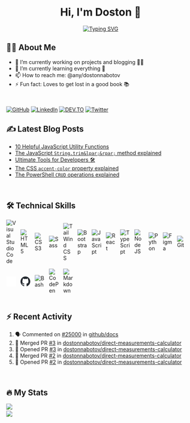 <h1 align="center">Hi, I'm Doston 👋</h1>

<p align="center">
  <a href="https://git.io/typing-svg"><img src="https://readme-typing-svg.demolab.com?font=Fira+Code&size=24&pause=1000&color=31ABE1&center=true&width=435&lines=Frontend+Developer+;Tech+Blogger+;Avid+Science+Reader+;and+Passionate+Learner!;Nice+to+meet+you..." alt="Typing SVG" /></a>
</p>

## 👨‍💻 About Me

- 🔭 I’m currently working on projects and blogging 👨‍💻
- 🌱 I’m currently learning everything 🤣
- 📫 How to reach me: @any/dostonnabotov
- ⚡ Fun fact: Loves to get lost in a good book 📚

<br />

[![GitHub](https://img.shields.io/badge/github-171515?style=for-the-badge&logo=github&logoColor=white)](https://github.com/dostonnabotov)
[![LinkedIn](https://img.shields.io/badge/Twitter-00ACEE?style=for-the-badge&logo=twitter&logoColor=white)](https://twitter.com/dostonnabotov)
[![DEV.TO](https://img.shields.io/badge/DEV.TO-black?style=for-the-badge&logo=dev.to&logoColor=white)](https://dev.to/dostonnabotov)
[![Twitter](https://img.shields.io/badge/LinkedIn-0077B5?style=for-the-badge&logo=linkedin&logoColor=white)](https://www.linkedin.com/in/dostonnabotov)

## ✍ Latest Blog Posts
<!-- BLOG-POST-LIST:START -->
- [10 Helpful JavaScript Utility Functions](https://dev.to/dostonnabotov/10-helpful-javascript-utility-functions-35oc)
- [The JavaScript `String.trim&lpar;&rpar;` method explained](https://dev.to/dostonnabotov/the-javascript-stringtrim-method-explained-4b61)
- [Ultimate Tools for Developers 🛠](https://dev.to/dostonnabotov/ultimate-tools-for-developers-2aj2)
- [The CSS `accent-color` property explained](https://dev.to/dostonnabotov/the-css-accent-color-property-explained-4h9o)
- [The PowerShell `CRUD` operations explained](https://dev.to/dostonnabotov/the-powershell-crud-operations-explained-1kn9)
<!-- BLOG-POST-LIST:END -->

<br />

## 🛠 Technical Skills

<!-- TODO: icons for light and dark mode -->

<div style="display: flex; align-items: center; gap: .75rem; flex-wrap: wrap">
  <img title="Visual Studio Code" alt="Visual Studio Code" width="26px" src="https://cdn.jsdelivr.net/gh/devicons/devicon/icons/vscode/vscode-original.svg" />
  <img title="HTML5" alt="HTML5" width="26px" src="https://cdn.jsdelivr.net/gh/devicons/devicon/icons/html5/html5-original.svg" />
  <img title="CSS3" alt="CSS3" width="26px" src="https://cdn.jsdelivr.net/gh/devicons/devicon/icons/css3/css3-original.svg" />
  <img title="Sass" alt="Sass" width="26px" src="https://cdn.jsdelivr.net/gh/devicons/devicon/icons/sass/sass-original.svg" />
  <img title="TailWind CSS" alt="TailWind CSS" width="26px" src="https://cdn.jsdelivr.net/gh/devicons/devicon/icons/tailwindcss/tailwindcss-plain.svg" />
  <img title="Bootstrap" alt="Bootstrap" width="26px" src="https://cdn.jsdelivr.net/gh/devicons/devicon/icons/bootstrap/bootstrap-plain.svg" />
  <img title="JavaScript" alt="JavaScript" width="26px" src="https://cdn.jsdelivr.net/gh/devicons/devicon/icons/javascript/javascript-original.svg" />
  <img title="React" alt="React" width="26px" src="https://cdn.jsdelivr.net/gh/devicons/devicon/icons/react/react-original.svg" />
  <img title="TypeScript" alt="TypeScript" width="26px" src="https://cdn.jsdelivr.net/gh/devicons/devicon/icons/typescript/typescript-original.svg" />
  <img title="Node JS" alt="Node JS" width="26px" src="https://cdn.jsdelivr.net/gh/devicons/devicon/icons/nodejs/nodejs-original.svg" />
  <img title="Python" alt="Python" width="26px" src="https://cdn.jsdelivr.net/gh/devicons/devicon/icons/python/python-original.svg" />
  <img title="Figma" alt="Figma" width="26px" src="https://cdn.jsdelivr.net/gh/devicons/devicon/icons/figma/figma-original.svg" />
  <img title="Git" alt="Git" width="26px" src="https://cdn.jsdelivr.net/gh/devicons/devicon/icons/git/git-original.svg" />
  <img title="GitHub" alt="GitHub" width="26px" src="./assets/icons/github-light.svg#gh-dark-mode-only" />
  <img title="GitHub" alt="GitHub" width="26px" src="./assets/icons/github-dark.svg#gh-light-mode-only" />
  <img title="Bash" alt="Bash" width="26px" src="https://cdn.jsdelivr.net/gh/devicons/devicon/icons/bash/bash-original.svg" />
  <img title="CodePen" alt="CodePen" width="26px" src="https://cdn.jsdelivr.net/gh/devicons/devicon/icons/codepen/codepen-plain.svg" />
  <img title="Markdown" alt="Markdown" width="26px" src="https://cdn.jsdelivr.net/gh/devicons/devicon/icons/markdown/markdown-original.svg" />
</div>

<br />

## ⚡ Recent Activity

<!--START_SECTION:activity-->
1. 🗣 Commented on [#25000](https://github.com/github/docs/issues/25000) in [github/docs](https://github.com/github/docs)
2. 🎉 Merged PR [#3](https://github.com/dostonnabotov/direct-measurements-calculator/pull/3) in [dostonnabotov/direct-measurements-calculator](https://github.com/dostonnabotov/direct-measurements-calculator)
3. 💪 Opened PR [#3](https://github.com/dostonnabotov/direct-measurements-calculator/pull/3) in [dostonnabotov/direct-measurements-calculator](https://github.com/dostonnabotov/direct-measurements-calculator)
4. 🎉 Merged PR [#2](https://github.com/dostonnabotov/direct-measurements-calculator/pull/2) in [dostonnabotov/direct-measurements-calculator](https://github.com/dostonnabotov/direct-measurements-calculator)
5. 💪 Opened PR [#2](https://github.com/dostonnabotov/direct-measurements-calculator/pull/2) in [dostonnabotov/direct-measurements-calculator](https://github.com/dostonnabotov/direct-measurements-calculator)
<!--END_SECTION:activity-->

<br />

## 🔥 My Stats

<picture>
  <source 
    srcset="http://github-readme-streak-stats.herokuapp.com?user=dostonnabotov&theme=dark&background=0d1117&border=30363d"
    media="(prefers-color-scheme: dark)"
  />
  <source
    srcset="http://github-readme-streak-stats.herokuapp.com?user=dostonnabotov&theme=default"
    media="(prefers-color-scheme: light), (prefers-color-scheme: no-preference)"
  />
  <img src="http://github-readme-streak-stats.herokuapp.com?user=dostonnabotov&theme=default" />
</picture>

<br />

<picture>
  <source 
    srcset="https://github-readme-stats-xi2d.vercel.app/api?username=dostonnabotov&show_icons=true&theme=transparent&border_color=30363d&text_color=ecf3ff"
    media="(prefers-color-scheme: dark)"
  />
  <source
    srcset="https://github-readme-stats-xi2d.vercel.app/api?username=dostonnabotov&show_icons=true&theme=transparent"
    media="(prefers-color-scheme: light), (prefers-color-scheme: no-preference)"
  />
  <img src="https://github-readme-stats-xi2d.vercel.app/api?username=dostonnabotov&show_icons=true&theme=transparent" />
</picture>
